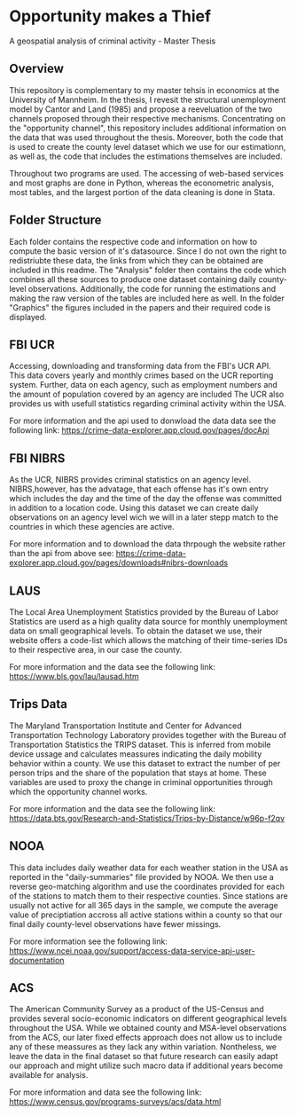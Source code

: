 # Opportunity makes a Thief
A geospatial analysis of criminal activity - Master Thesis

## Overview

This repository is complementary to my master tehsis in economics at the University of Mannheim.
In the thesis, I revesit the structural unemployment model by Cantor and Land (1985) and propose a reeveluation of the two channels proposed through their respective mechanisms. Concentrating on the "opportunity channel", this repository includes additional information on the data that was used throughout the thesis. Moreover, both the code that is used to create the county level dataset which we use for our estimationn, as well as, the code that includes the estimations themselves are included.

Throughout two programs are used. The accessing of web-based services and most graphs are done in Python, whereas the econometric analysis, most tables, and the largest portion of the data cleaning is done in Stata.

## Folder Structure

Each folder contains the respective code and information on how to compute the basic version of it's datasource. Since I do not own the right to redistriubte these data, the links from which they can be obtained are included in this readme. The "Analysis" folder then contains the code which combines all these sources to produce one dataset containing daily county-level observations. Additionally, the code for running the estimations and making the raw version of the tables are included here as well. In the folder "Graphics" the figures included in the papers and their required code is displayed.

## FBI UCR
Accessing, downloading and transforming data from the FBI's UCR API.
This data covers yearly and monthly crimes based on the UCR reporting system.
Further, data on each agency, such as employment numbers and the amount of population covered by an agency are included
The UCR also provides us with usefull statistics regarding criminal activity within the USA.

For more information and the api used to donwload the data data see the following link:
https://crime-data-explorer.app.cloud.gov/pages/docApi

## FBI NIBRS
As the UCR, NIBRS provides criminal statistics on an agency level. NIBRS,however, has the advatage, that each offense has it's own entry which includes the day and the time of the day the offense was committed in addition to a location code.
Using this dataset we can create daily observations on an agency level wich we will in a later stepp match to the countries in which these agencies are active.

For more information and to download the data thrpough the website rather than the api from above see:
https://crime-data-explorer.app.cloud.gov/pages/downloads#nibrs-downloads

## LAUS
The Local Area Unemployment Statistics provided by the Bureau of Labor Statistics are userd as a high quality data source for monthly unemployment data on small geographical levels. To obtain the dataset we use, their website offers a code-list which allows the matching of their time-series IDs to their respective area, in our case the county.

For more information and the data see the following link:
https://www.bls.gov/lau/lausad.htm


## Trips Data
The Maryland Transportation Institute and Center for Advanced Transportation Technology Laboratory provides together with the Bureau of Transportation Statistics the TRIPS dataset. This is inferred from mobile device ussage and calculates meassures indicating the daily mobility behavior within a county. We use this dataset to extract the number of per person trips and the share of the population that stays at home. These variables are used to proxy the change in criminal opportunities through which the opportunity channel works.

For more information and the data see the following link:
https://data.bts.gov/Research-and-Statistics/Trips-by-Distance/w96p-f2qv


## NOOA
This data includes daily weather data for each weather station in the USA as reported in the "daily-summaries" file provided by NOOA.
We then use a reverse geo-matching algorithm and use the coordinates provided for each of the stations to match them to their respective counties. Since stations are usually not active for all 365 days in the sample, we compute the average value of preciptiation accross all active stations within a county so that our final daily county-level observations have fewer missings.

For more information see the following link:
https://www.ncei.noaa.gov/support/access-data-service-api-user-documentation

## ACS
The American Community Survey as a product of the US-Census and provides several socio-economic indicators on different geographical levels throughout the USA.
While we obtained county and MSA-level observations from the ACS, our later fixed effects approach does not allow us to include any of these meassures as they lack any within variation. Nontheless, we leave the data in the final dataset so that future research can easily adapt our approach and might utilize such macro data if additional years become available for analysis.

For more information and data see the following link:
https://www.census.gov/programs-surveys/acs/data.html
